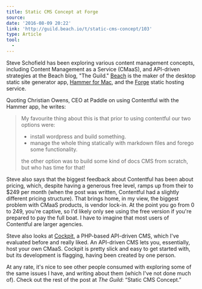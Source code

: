 ```yaml
---
title: Static CMS Concept at Forge
source:
date: '2016-08-09 20:22'
link: 'http://guild.beach.io/t/static-cms-concept/103'
type: Article
tool:
  -
---
```



Steve Schofield has been exploring various content management concepts, including Content Management as a Service (CMaaS), and API-driven strategies at the Beach blog, "The Guild." [Beach](http://beach.io/) is the maker of the desktop static site generator app, [Hammer for Mac](http://hammerformac.com/), and the [Forge](https://getforge.com/) static hosting service.

Quoting Christian Owens, CEO at Paddle on using Contentful with the Hammer app, he writes:

> My favourite thing about this is that prior to using contentful our two options were:
>
> * install wordpress and build something.
> * manage the whole thing statically with markdown files and forego some functionality.
>
>
> the other option was to build some kind of docs CMS from scratch, but who has time for that!

Steve also says that the biggest feedback about Contentful has been about pricing, which, despite having a generous free level, ramps up from their to $249 per month (when the post was written, Contentful had a slightly different pricing structure). That brings home, in my view, the biggest problem with CMaaS products, is vendor lock-in. At the point you go from 0 to 249, you're captive, so I'd likely only see using the free version if you're prepared to pay the full boat. I have to imagine that most users of Contentful are larger agencies.&nbsp;

Steve also looks at [Cockpit](http://getcockpit.com/), a PHP-based API-driven CMS, which I've evaluated before and really liked. An API-driven CMS lets you, essentially, host your own CMaaS. Cockpit is pretty slick and easy to get started with, but its development is flagging, having been created by one person.

At any rate, it's nice to see other people consumed with exploring some of the same issues I have, and writing about them (which I've not done much of). Check out the rest of the post at *The Guild*: “Static CMS Concept.”

&nbsp;

&nbsp;

&nbsp;

&nbsp;
